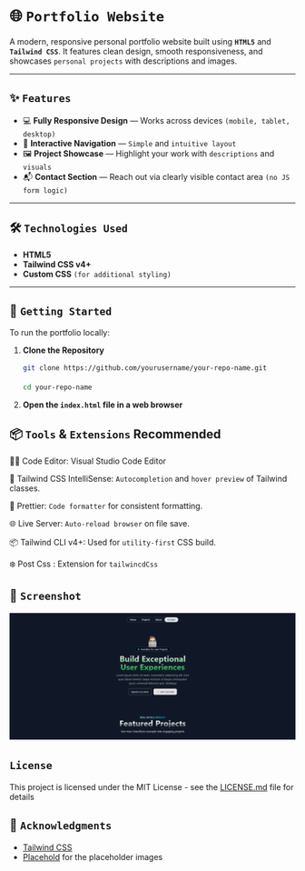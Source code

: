 # 🌐 `Portfolio Website`

A modern, responsive personal portfolio website built using **`HTML5`** and **`Tailwind CSS`**. It features clean design, smooth responsiveness, and showcases `personal projects` with descriptions and images.

---

## ✨ `Features`

- 💻 **Fully Responsive Design** — Works across devices `(mobile, tablet, desktop)`
- 🧭 **Interactive Navigation** — `Simple` and `intuitive layout`
- 🖼 **Project Showcase** — Highlight your work with `descriptions` and `visuals`
- 📬 **Contact Section** — Reach out via clearly visible contact area `(no JS form logic)`

---

## 🛠 `Technologies Used`

- **HTML5**
- **Tailwind CSS v4+**
- **Custom CSS** `(for additional styling)`

---

## 🚀 `Getting Started`

To run the portfolio locally:

1. **Clone the Repository**

   ```bash
   git clone https://github.com/yourusername/your-repo-name.git

   cd your-repo-name
   ```

2. **Open the `index.html` file in a web browser**

## 📦 `Tools` & `Extensions` Recommended

👨‍💻 Code Editor: Visual Studio Code Editor

🎨 Tailwind CSS IntelliSense: `Autocompletion` and `hover preview` of Tailwind classes.

🧼 Prettier: `Code formatter` for consistent formatting.

🌐 Live Server: `Auto-reload browser` on file save.

📦 Tailwind CLI v4+: Used for `utility-first` CSS build.

❄️ Post Css : Extension for `tailwincdCss`

## 📄 `Screenshot`

![Screenshot of homepage](./twCssProj4.png)

## `License`

This project is licensed under the MIT License - see the [LICENSE.md](LICENSE.md) file for details

## 🙏 `Acknowledgments`

- [Tailwind CSS](https://tailwindcss.com/)
- [Placehold](https://placehold.co/) for the placeholder images
